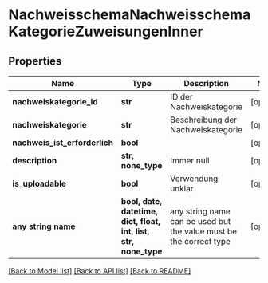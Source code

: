 # NachweisschemaNachweisschemaKategorieZuweisungenInner


## Properties
Name | Type | Description | Notes
------------ | ------------- | ------------- | -------------
**nachweiskategorie_id** | **str** | ID der Nachweiskategorie | [optional] 
**nachweiskategorie** | **str** | Beschreibung der Nachweiskategorie | [optional] 
**nachweis_ist_erforderlich** | **bool** |  | [optional] 
**description** | **str, none_type** | Immer null | [optional] 
**is_uploadable** | **bool** | Verwendung unklar | [optional] 
**any string name** | **bool, date, datetime, dict, float, int, list, str, none_type** | any string name can be used but the value must be the correct type | [optional]

[[Back to Model list]](../README.md#documentation-for-models) [[Back to API list]](../README.md#documentation-for-api-endpoints) [[Back to README]](../README.md)


